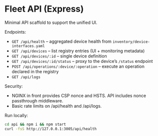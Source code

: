 # Fleet API (Express)

Minimal API scaffold to support the unified UI.

Endpoints:
- `GET /api/health` – aggregated device health from `inventory/device-interfaces.yaml`
- `GET /api/devices` – list registry entries (UI + monitoring metadata)
- `GET /api/devices/:id` – single device definition
- `GET /api/devices/:id/status` – proxy to the device’s `/status` endpoint
- `POST /api/operations/:device/:operation` – execute an operation declared in the registry
- `GET /api/logs`

Security:
- NGINX in front provides CSP nonce and HSTS. API includes nonce passthrough middleware.
- Basic rate limits on /api/health and /api/logs.

Run locally:
```bash
cd api && npm i && npm start
curl -fsS http://127.0.0.1:3005/api/health
```

